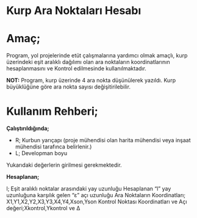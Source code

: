 # Kurp Ara Noktaları Hesabı

**Amaç;**
=========

Program, yol projelerinde etüt çalışmalarına yardımcı olmak amaçlı, kurp üzerindeki eşit aralıklı dağılımı olan ara noktaların koordinatlarının hesaplanmasını ve Kontrol edilmesinde kullanılmaktadır.

**NOT:** Program, kurp üzerinde 4 ara nokta düşünülerek yazıldı. Kurp büyüklüğüne göre ara nokta sayısı değişitirilebilir.

**Kullanım Rehberi;**
=====================

**Çalıştırıldığında;**

+ R; Kurbun yarıçapı (proje mühendisi olan harita mühendisi veya inşaat mühendisi tarafınca belirlenir.)
+ L; Developman boyu

Yukarıdaki değerlerin girilmesi gerekmektedir.

**Hesaplanan;**

l; Eşit aralıklı noktalar arasındaki yay uzunluğu
 Hesaplanan “l” yay uzunluğuna karşılık gelen “ε” açı uzunluğu
 Ara Noktaların Koordinatları; X1,Y1,X2,Y2,X3,Y3,X4,Y4,Xson,Yson
 Kontrol Noktası Koordinatları ve Açı değeri;Xkontrol,Ykontrol ve Δ
